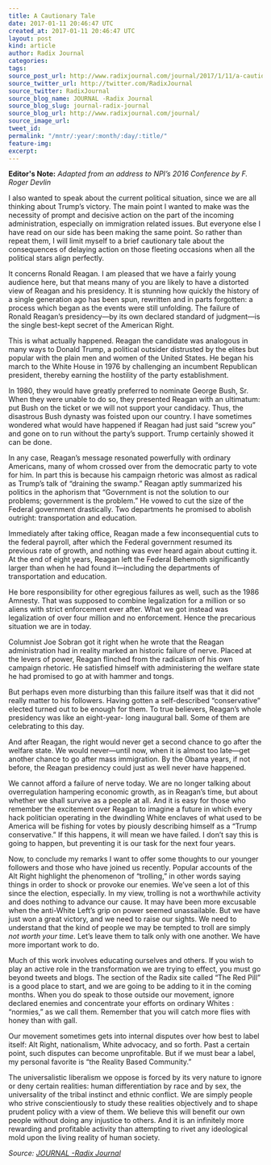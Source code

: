 ```yaml
---
title: A Cautionary Tale
date: 2017-01-11 20:46:47 UTC
created_at: 2017-01-11 20:46:47 UTC
layout: post
kind: article
author: Radix Journal
categories: 
tags: 
source_post_url: http://www.radixjournal.com/journal/2017/1/11/a-cautionary-tale
source_twitter_url: http://twitter.com/RadixJournal
source_twitter: RadixJournal
source_blog_name: JOURNAL -Radix Journal
source_blog_slug: journal-radix-journal
source_blog_url: http://www.radixjournal.com/journal/
source_image_url: 
tweet_id: 
permalink: "/mntr/:year/:month/:day/:title/"
feature-img: 
excerpt: 
---
```

<p><strong>Editor's Note:</strong> <em>Adapted from an address to NPI’s 2016 Conference by F. Roger Devlin</em></p>
<p>I also wanted to speak about the current political situation, since we are all thinking about Trump’s victory. The main point I wanted to make was the necessity of prompt and decisive action on the part of the incoming administration, especially on immigration related issues. But everyone else I have read on our side has been making the same point. So rather than repeat them, I will limit myself to a brief cautionary tale about the consequences of delaying action on those fleeting occasions when all the political stars align perfectly.</p>
<p>It concerns Ronald Reagan. I am pleased that we have a fairly young audience here, but that means many of you are likely to have a distorted view of Reagan and his presidency. It is stunning how quickly the history of a single generation ago has been spun, rewritten and in parts forgotten: a process which began as the events were still unfolding. The failure of Ronald Reagan’s presidency—by its own declared standard of judgment—is the single best-kept secret of the American Right.</p>
<p>This is what actually happened. Reagan the candidate was analogous in many ways to Donald Trump, a political outsider distrusted by the elites but popular with the plain men and women of the United States. He began his march to the White House in 1976 by challenging an incumbent Republican president, thereby earning the hostility of the party establishment. </p>
<p>In 1980, they would have greatly preferred to nominate George Bush, Sr. When they were unable to do so, they presented Reagan with an ultimatum: put Bush on the ticket or we will not support your candidacy. Thus, the disastrous Bush dynasty was foisted upon our country. I have sometimes wondered what would have happened if Reagan had just said “screw you” and gone on to run without the party’s support. Trump certainly showed it can be done.</p>
<p>In any case, Reagan’s message resonated powerfully with ordinary Americans, many of whom crossed over from the democratic party to vote for him. In part this is because his campaign rhetoric was almost as radical as Trump’s talk of “draining the swamp.” Reagan aptly summarized his politics in the aphorism that “Government is not the solution to our problems; government is the problem.” He vowed to cut the size of the Federal government drastically. Two departments he promised to abolish outright: transportation and education.</p>
<p>Immediately after taking office, Reagan made a few inconsequential cuts to the federal payroll, after which the Federal government resumed its previous rate of growth, and nothing was ever heard again about cutting it. At the end of eight years, Reagan left the Federal Behemoth significantly larger than when he had found it—including the departments of transportation and education. </p>
<p>He bore responsibility for other egregious failures as well, such as the 1986 Amnesty. That was supposed to combine legalization for a million or so aliens with strict enforcement ever after. What we got instead was legalization of over four million and no enforcement. Hence the precarious situation we are in today.</p>
<p>Columnist Joe Sobran got it right when he wrote that the Reagan administration had in reality marked an historic failure of nerve. Placed at the levers of power, Reagan flinched from the radicalism of his own campaign rhetoric. He satisfied himself with administering the welfare state he had promised to go at with hammer and tongs.</p>
<p>But perhaps even more disturbing than this failure itself was that it did not really matter to his followers. Having gotten a self-described “conservative” elected turned out to be enough for them. To true believers, Reagan’s whole presidency was like an eight-year- long inaugural ball. Some of them are celebrating to this day.</p>
<p>And after Reagan, the right would never get a second chance to go after the welfare state. We would never—until now, when it is almost too late—get another chance to go after mass immigration. By the Obama years, if not before, the Reagan presidency could just as well never have happened.</p>
<p>We cannot afford a failure of nerve today. We are no longer talking about overregulation hampering economic growth, as in Reagan’s time, but about whether we shall survive as a people at all. And it is easy for those who remember the excitement over Reagan to imagine a future in which every hack politician operating in the dwindling White enclaves of what used to be America will be fishing for votes by piously describing himself as a “Trump conservative.” If this happens, it will mean we have failed. I don’t say this is going to happen, but preventing it is our task for the next four years.</p>
<p>Now, to conclude my remarks I want to offer some thoughts to our younger followers and those who have joined us recently. Popular accounts of the Alt Right highlight the phenomenon of “trolling,” in other words saying things in order to shock or provoke our enemies. We’ve seen a lot of this since the election, especially. In my view, trolling is not a worthwhile activity and does nothing to advance our cause. It may have been more excusable when the anti-White Left’s grip on power seemed unassailable. But we have just won a great victory, and we need to raise our sights. We need to understand that the kind of people we may be tempted to troll are simply <em>not worth your time</em>. Let’s leave them to talk only with one another. We have more important work to do.</p>
<p>Much of this work involves educating ourselves and others. If you wish to play an active role in the transformation we are trying to effect, you must go beyond tweets and blogs. The section of the Radix site called “The Red Pill” is a good place to start, and we are going to be adding to it in the coming months. When you do speak to those outside our movement, ignore declared enemies and concentrate your efforts on ordinary Whites : “normies,” as we call them. Remember that you will catch more flies with honey than with gall.</p>
<p>Our movement sometimes gets into internal disputes over how best to label itself: Alt Right, nationalism, White advocacy, and so forth. Past a certain point, such disputes can become unprofitable. But if we must bear a label, my personal favorite is “the Reality Based Community.” </p>
<p>The universalistic liberalism we oppose is forced by its very nature to ignore or deny certain realities: human differentiation by race and by sex, the universality of the tribal instinct and ethnic conflict. We are simply people who strive conscientiously to study these realities objectively and to shape prudent policy with a view of them. We believe this will benefit our own people without doing any injustice to others. And it is an infinitely more rewarding and profitable activity than attempting to rivet any ideological mold upon the living reality of human society.</p><div class="">
    <i>Source: <a href="http://www.radixjournal.com/journal/">JOURNAL -Radix Journal</a></i>
</div>
